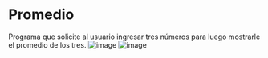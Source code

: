 # Promedio
Programa que solicite al usuario ingresar tres números para luego mostrarle el promedio de los tres.
![image](https://github.com/user-attachments/assets/9068249f-723e-4437-9f9f-0041b2d74dbf)
![image](https://github.com/user-attachments/assets/2da521d8-8153-4c39-9c14-09f0521e1a5e)
